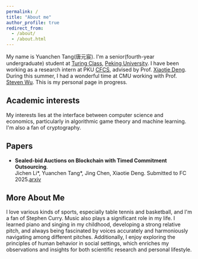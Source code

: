 ```yaml
---
permalink: /
title: "About me"
author_profile: true
redirect_from: 
  - /about/
  - /about.html
---
```


My name is Yuanchen Tang(唐元宸). I'm a senior(fourth-year undergraduate) student at [Turing Class](https://cfcs.pku.edu.cn/english/research/turing_program/introduction1/index.htm), [Peking University](https://www.pku.edu.cn).
I have been working as a research intern at PKU [CFCS](https://cfcs.pku.edu.cn/english/), advised by Prof. [Xiaotie Deng](https://cfcs.pku.edu.cn/english/people/faculty/xiaotiedeng/index.htm). During this summer, I had a wonderful time at CMU working with Prof. [Steven Wu](https://zstevenwu.com).
This is my personal page in progress.

## Academic interests
My interests lies at the interface between computer science and economics, particularly in algorithmic game theory and machine learning. I'm also a fan of cryptography.

## Papers
+ **Sealed-bid Auctions on Blockchain with Timed Commitment Outsourcing**. <br>Jichen Li\*, Yuanchen Tang\*, Jing Chen, Xiaotie Deng. Submitted to FC 2025.[arxiv](https://arxiv.org/abs/2410.10607)

## More About Me
I love various kinds of sports, especially table tennis and basketball, and I'm a fan of Stephen Curry. Music also plays a significant role in my life. I learned piano and singing in my childhood, developing a strong relative pitch, and always being fascinated by voices accurately and harmoniously navigating among different pitches. Additionally, I enjoy exploring the principles of human behavior in social settings, which enriches my observations and insights for both scientific research and personal lifestyle.
